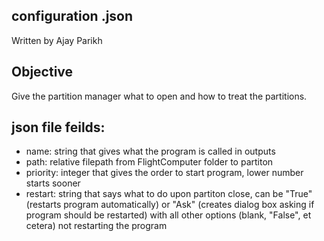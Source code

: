 ## configuration .json
Written by Ajay Parikh

## Objective
Give the partition manager what to open and how to treat the partitions.

## json file feilds:
* name: string that gives what the program is called in outputs
* path: relative filepath from FlightComputer folder to partiton
* priority: integer that gives the order to start program, lower number starts sooner
* restart: string that says what to do upon partiton close, can be "True" (restarts program automatically) or "Ask" (creates dialog box asking if program should be restarted) with all other options (blank, "False", et cetera) not restarting the program